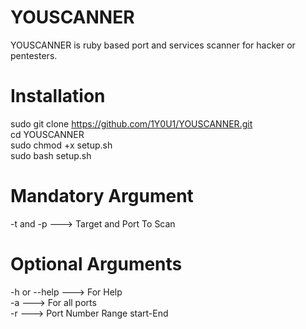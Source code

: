 # YOUSCANNER

YOUSCANNER is ruby based port and services scanner for hacker or pentesters.

# Installation
sudo git clone https://github.com/1Y0U1/YOUSCANNER.git <br>
cd YOUSCANNER <br>
sudo chmod +x setup.sh <br>
sudo bash setup.sh <br>

# Mandatory Argument
-t  and -p   ---> Target and Port To Scan <br>

# Optional Arguments

-h or --help   --->  For Help <br>
-a   --->  For all ports  <br>
-r   --->  Port Number Range start-End

